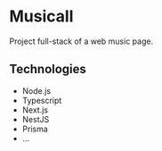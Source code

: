 # Musicall

Project full-stack of a web music page.

## Technologies
- Node.js
- Typescript
- Next.js
- NestJS
- Prisma
- ...

